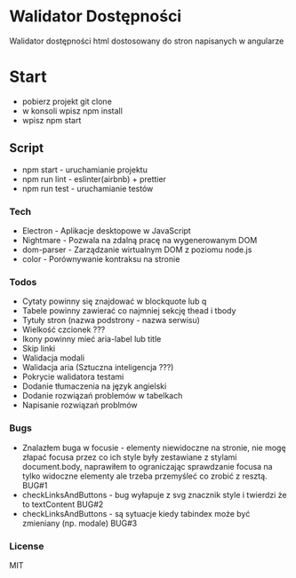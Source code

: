 # Walidator Dostępności

Walidator dostępności html dostosowany do stron napisanych w angularze

# Start
- pobierz projekt git clone
- w konsoli wpisz npm install
- wpisz npm start

## Script
  - npm start - uruchamianie projektu
  - npm run lint - eslinter(airbnb) + prettier
  - npm run test - uruchamianie testów

### Tech

* Electron - Aplikacje desktopowe w JavaScript
* Nightmare - Pozwala na zdalną pracę na wygenerowanym DOM
* dom-parser - Zarządzanie wirtualnym DOM z poziomu node.js
* color - Porównywanie kontraksu na stronie

### Todos

 * Cytaty powinny się znajdować w blockquote lub q
 * Tabele powinny zawierać co najmniej sekcję thead i tbody
 * Tytuły stron (nazwa podstrony - nazwa serwisu)
 * Wielkość czcionek ???
 * Ikony powinny mieć aria-label lub title
 * Skip linki
 * Walidacja modali
 * Walidacja aria (Sztuczna inteligencja ???)
 * Pokrycie walidatora testami
 * Dodanie tłumaczenia na język angielski
 * Dodanie rozwiązań problemów w tabelkach
 * Napisanie rozwiązań problmów

### Bugs

 * Znalazłem buga w focusie - elementy niewidoczne na stronie, nie mogę złapać focusa przez co ich style były zestawiane z stylami document.body, naprawiłem to ograniczając sprawdzanie focusa na tylko widoczne elementy ale trzeba przemyśleć co zrobić z resztą. BUG#1
 * checkLinksAndButtons - bug wyłapuje z svg znacznik style i twierdzi że to textContent BUG#2
 * checkLinksAndButtons - są sytuacje kiedy tabindex może być zmieniany (np. modale) BUG#3

### License

MIT
